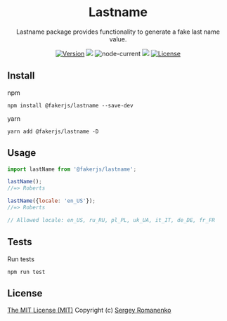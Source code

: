 <h1 align="center">Lastname</h1>
<p align="center">
Lastname package provides functionality to generate a fake last name value.
</p>

<p align="center">
<a href="https://github.com/faker-javascript/lastname/releases"><img alt="Version" src="https://img.shields.io/github/release/faker-javascript/lastname.svg?label=version&color=green"></a> <img src="https://img.shields.io/npm/dt/@fakerjs/lastname"> <img alt="node-current" src="https://img.shields.io/node/v/@fakerjs/lastname"> <a href="https://github.com/faker-javascript/lastname/actions/workflows/ci.yml"><img src="https://github.com/faker-javascript/lastname/actions/workflows/ci.yml/badge.svg"></a> <a href="https://github.com/faker-javascript/lastname"><img src="https://img.shields.io/badge/license-MIT-blue.svg?color=green" alt="License"></a>
</p>

## Install

npm
```
npm install @fakerjs/lastname --save-dev
```

yarn
```
yarn add @fakerjs/lastname -D
```

## Usage

```js
import lastName from '@fakerjs/lastname';

lastName();
//=> Roberts

lastName({locale: 'en_US'});
//=> Roberts

// Allowed locale: en_US, ru_RU, pl_PL, uk_UA, it_IT, de_DE, fr_FR
```

## Tests

Run tests

```
npm run test
```

## License
[The MIT License (MIT)](https://github.com/faker-javascript/lastname/blob/master/LICENSE)
Copyright (c) [Sergey Romanenko](https://github.com/Awilum)
